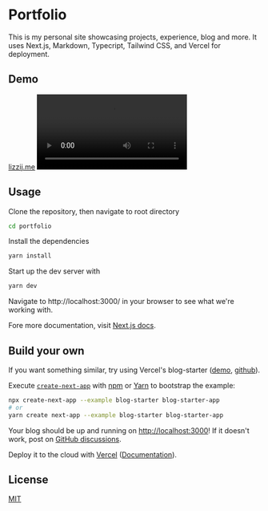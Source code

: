 # Portfolio

This is my personal site showcasing projects, experience, blog and more. It uses Next.js, Markdown, Typecript, Tailwind CSS, and Vercel for deployment.

## Demo

[lizzij.me](https://lizzij.me/)
![](./assets/lighthouse.mov)


## Usage

Clone the repository, then navigate to root directory

```bash
cd portfolio
```

Install the dependencies

```bash
yarn install
```

Start up the dev server with

```bash
yarn dev
```

Navigate to http://localhost:3000/ in your browser to see what we're working with.

Fore more documentation, visit [Next.js docs](https://nextjs.org/docs/getting-started).

## Build your own

If you want something similar, try using Vercel's blog-starter ([demo](https://next-blog-starter.now.sh/), [github](https://github.com/vercel/next.js/tree/canary/examples/blog-starter)).

Execute [`create-next-app`](https://github.com/vercel/next.js/tree/canary/packages/create-next-app) with [npm](https://docs.npmjs.com/cli/init) or [Yarn](https://yarnpkg.com/lang/en/docs/cli/create/) to bootstrap the example:

```bash
npx create-next-app --example blog-starter blog-starter-app
# or
yarn create next-app --example blog-starter blog-starter-app
```

Your blog should be up and running on [http://localhost:3000](http://localhost:3000)! If it doesn't work, post on [GitHub discussions](https://github.com/vercel/next.js/discussions).

Deploy it to the cloud with [Vercel](https://vercel.com/import?filter=next.js&utm_source=github&utm_medium=readme&utm_campaign=next-example) ([Documentation](https://nextjs.org/docs/deployment)).

## License

[MIT](https://choosealicense.com/licenses/mit/)
